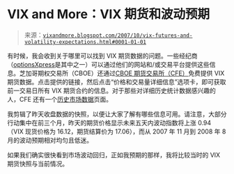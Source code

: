 <!--yml

类别：未分类

日期：2024-05-18 18:56:53

-->

# VIX and More：VIX 期货和波动预期

> 来源：[`vixandmore.blogspot.com/2007/10/vix-futures-and-volatility-expectations.html#0001-01-01`](http://vixandmore.blogspot.com/2007/10/vix-futures-and-volatility-expectations.html#0001-01-01)

有时候，我会收到关于哪里可以找到 VIX 期货数据的问题。一些经纪商（[optionsXpress](http://www.optionsxpress.com/)是其中之一）可以通过他们的网站和/或交易平台提供这些信息。芝加哥期权交易所（CBOE）还通过[CBOE 期货交易所（CFE）](http://cfe.cboe.com/data/CFEMktStat.aspx)免费提供 VIX 期货数据。点击提供的链接，然后点击“价格和交易量详细信息”选项卡，即可获取前一交易日所有 VIX 期货合约的信息。对于那些对详细历史统计数据感兴趣的人，CFE 还有一个[历史市场数据](http://cfe.cboe.com/Data/historicaldata.aspx)页面。

我剪辑了昨天收盘数据的快照，以便让大家了解有哪些信息可用。请注意，大部分行动集中在前三个月，昨天的期货价格显示未来五天内波动指数将上涨 0.94（VIX 现货价格为 16.12，期货结算价为 17.06），而从 2007 年 11 月到 2008 年 8 月的波动预期相对均匀且低迷。

如果我们确实很快看到市场波动回归，正如我预期的那样，我将比较当时的 VIX 期货快照与当前情况。
